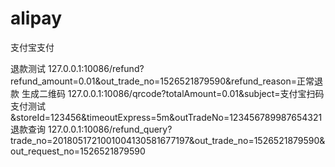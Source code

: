 # alipay
支付宝支付

退款测试
127.0.0.1:10086/refund?refund_amount=0.01&out_trade_no=1526521879590&refund_reason=正常退款
生成二维码
127.0.0.1:10086/qrcode?totalAmount=0.01&subject=支付宝扫码支付测试&storeId=123456&timeoutExpress=5m&outTradeNo=123456789987654321
退款查询
127.0.0.1:10086/refund_query?trade_no=2018051721001004130581677197&out_trade_no=1526521879590&out_request_no=1526521879590